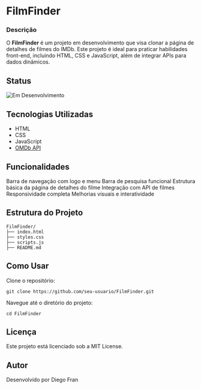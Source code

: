 # FilmFinder

### Descrição

O **FilmFinder** é um projeto em desenvolvimento que visa clonar a página de detalhes de filmes do IMDb. Este projeto é ideal para praticar habilidades front-end, incluindo HTML, CSS e JavaScript, além de integrar APIs para dados dinâmicos.

## Status

![Em Desenvolvimento](http://img.shields.io/static/v1?label=STATUS&message=EM%20DESENVOLVIMENTO&color=RED&style=for-the-badge)

## Tecnologias Utilizadas

- HTML
- CSS
- JavaScript 
- [OMDb API](http://www.omdbapi.com/) 

## Funcionalidades

Barra de navegação com logo e menu
Barra de pesquisa funcional 
Estrutura básica da página de detalhes do filme
Integração com API de filmes
Responsividade completa
Melhorias visuais e interatividade

## Estrutura do Projeto

```
FilmFinder/
├── index.html
├── styles.css
├── scripts.js
├── README.md
```

## Como Usar

Clone o repositório:

`git clone https://github.com/seu-usuario/FilmFinder.git`

Navegue até o diretório do projeto:

`cd FilmFinder`

## Licença

Este projeto está licenciado sob a MIT License.

## Autor

Desenvolvido por Diego Fran


